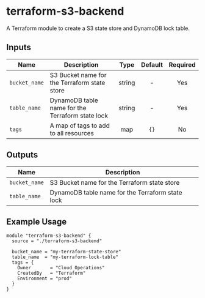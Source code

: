 # terraform-s3-backend

A Terraform module to create a S3 state store and DynamoDB lock table.


## Inputs

| Name | Description | Type | Default | Required |
|------|-------------|:----:|:-------:|:--------:|
| `bucket_name` | S3 Bucket name for the Terraform state store | string | - | Yes |
| `table_name` | DynamoDB table name for the Terraform state lock | string | - | Yes |
| `tags` | A map of tags to add to all resources | map | `{}` | No |


## Outputs

| Name | Description |
|------|-------------|
| `bucket_name` | S3 Bucket name for the Terraform state store |
| `table_name` | DynamoDB table name for the Terraform state lock |


## Example Usage

```hcl
module "terraform-s3-backend" {
  source = "./terraform-s3-backend"

  bucket_name = "my-terraform-state-store"
  table_name  = "my-terraform-lock-table"
  tags = {
    Owner       = "Cloud Operations"
    CreatedBy   = "Terraform"
    Environment = "prod"
  }
}
```
